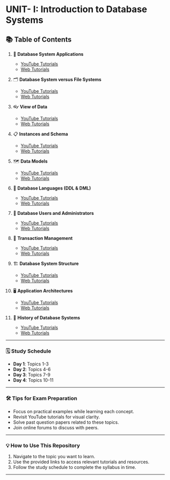 # UNIT- I: Introduction to Database Systems

## 📚 Table of Contents

1. 📂 **Database System Applications**  
   - [YouTube Tutorials](https://www.youtube.com/results?search_query=Database+System+Applications+tutorial)
   - [Web Tutorials](https://www.google.com/search?q=Database+System+Applications+tutorial)

2. 🗂️ **Database System versus File Systems**  
   - [YouTube Tutorials](https://www.youtube.com/results?search_query=Database+System+versus+File+Systems+tutorial)
   - [Web Tutorials](https://www.google.com/search?q=Database+System+versus+File+Systems+tutorial)

3. 👓 **View of Data**  
   - [YouTube Tutorials](https://www.youtube.com/results?search_query=View+of+Data+tutorial)
   - [Web Tutorials](https://www.google.com/search?q=View+of+Data+tutorial)

4. 📋 **Instances and Schema**  
   - [YouTube Tutorials](https://www.youtube.com/results?search_query=Instances+and+Schema+tutorial)
   - [Web Tutorials](https://www.google.com/search?q=Instances+and+Schema+tutorial)

5. 🗺️ **Data Models**  
   - [YouTube Tutorials](https://www.youtube.com/results?search_query=Data+Models+tutorial)
   - [Web Tutorials](https://www.google.com/search?q=Data+Models+tutorial)

6. 💬 **Database Languages (DDL & DML)**  
   - [YouTube Tutorials](https://www.youtube.com/results?search_query=DDL+and+DML+tutorial)
   - [Web Tutorials](https://www.google.com/search?q=DDL+and+DML+tutorial)

7. 👤 **Database Users and Administrators**  
   - [YouTube Tutorials](https://www.youtube.com/results?search_query=Database+Users+and+Administrators+tutorial)
   - [Web Tutorials](https://www.google.com/search?q=Database+Users+and+Administrators+tutorial)

8. 🔄 **Transaction Management**  
   - [YouTube Tutorials](https://www.youtube.com/results?search_query=Transaction+Management+tutorial)
   - [Web Tutorials](https://www.google.com/search?q=Transaction+Management+tutorial)

9. 🏗️ **Database System Structure**  
   - [YouTube Tutorials](https://www.youtube.com/results?search_query=Database+System+Structure+tutorial)
   - [Web Tutorials](https://www.google.com/search?q=Database+System+Structure+tutorial)

10. 🖥️ **Application Architectures**  
    - [YouTube Tutorials](https://www.youtube.com/results?search_query=Application+Architectures+tutorial)
    - [Web Tutorials](https://www.google.com/search?q=Application+Architectures+tutorial)

11. 📜 **History of Database Systems**  
    - [YouTube Tutorials](https://www.youtube.com/results?search_query=History+of+Database+Systems+tutorial)
    - [Web Tutorials](https://www.google.com/search?q=History+of+Database+Systems+tutorial)

---

### 🗓️ Study Schedule
- **Day 1**: Topics 1-3
- **Day 2**: Topics 4-6
- **Day 3**: Topics 7-9
- **Day 4**: Topics 10-11

---

### 🛠️ Tips for Exam Preparation
- Focus on practical examples while learning each concept.
- Revisit YouTube tutorials for visual clarity.
- Solve past question papers related to these topics.
- Join online forums to discuss with peers.

---

### 💡 How to Use This Repository
1. Navigate to the topic you want to learn.
2. Use the provided links to access relevant tutorials and resources.
3. Follow the study schedule to complete the syllabus in time.

---
